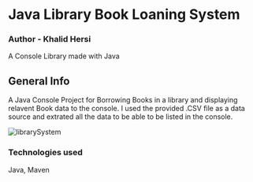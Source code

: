 # Java Library Book Loaning System

### Author - Khalid Hersi 
A Console Library made with Java

## General Info
A Java Console Project for Borrowing Books in a library and displaying relavent Book data to the console.
I used the provided .CSV file as a data source and extrated all the data to be able to be listed in the console.

![librarySystem](https://user-images.githubusercontent.com/84135155/163599672-2d8bd6a0-2f9d-48bf-b80e-0368b4dba6ce.png)

### Technologies used
Java, Maven
